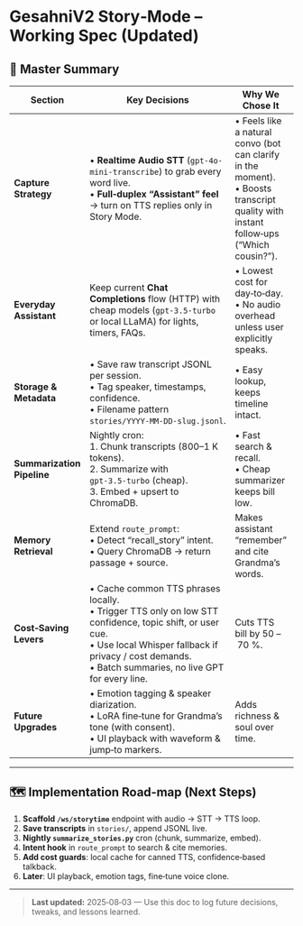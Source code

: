 # GesahniV2 Story‑Mode – Working Spec (Updated)

## 📝 Master Summary

| Section                    | Key Decisions                                                                                                                                                                                                           | Why We Chose It                                                                                                                         | Cost Notes                                                                              |
| -------------------------- | ----------------------------------------------------------------------------------------------------------------------------------------------------------------------------------------------------------------------- | --------------------------------------------------------------------------------------------------------------------------------------- | --------------------------------------------------------------------------------------- |
| **Capture Strategy**       | • **Realtime Audio STT** (`gpt-4o-mini-transcribe`) to grab every word live.<br>• **Full‑duplex “Assistant” feel** → turn on TTS replies only in Story Mode.                                                            | • Feels like a natural convo (bot can clarify in the moment).<br>• Boosts transcript quality with instant follow‑ups (“Which cousin?”). | • STT \$0.006/min.<br>• TTS \$0.015/min.<br>• Total ≈ \$0.021–\$0.023/min with both on. |
| **Everyday Assistant**     | Keep current **Chat Completions** flow (HTTP) with cheap models (`gpt-3.5-turbo` or local LLaMA) for lights, timers, FAQs.                                                                                              | • Lowest cost for day‑to‑day.<br>• No audio overhead unless user explicitly speaks.                                                     | Same as today (fractions of a cent per 1K tokens).                                      |
| **Storage & Metadata**     | • Save raw transcript JSONL per session.<br>• Tag speaker, timestamps, confidence.<br>• Filename pattern `stories/YYYY‑MM‑DD‑slug.jsonl`.                                                                               | • Easy lookup, keeps timeline intact.                                                                                                   | Plan cold‑storage / auto‑archive to control disk.                                       |
| **Summarization Pipeline** | Nightly cron:<br>1. Chunk transcripts (800–1 K tokens).<br>2. Summarize with `gpt‑3.5‑turbo` (cheap).<br>3. Embed + upsert to ChromaDB.                                                                                 | • Fast search & recall.<br>• Cheap summarizer keeps bill low.                                                                           | Pennies per night.                                                                      |
| **Memory Retrieval**       | Extend `route_prompt`:<br>• Detect “recall\_story” intent.<br>• Query ChromaDB → return passage + source.                                                                                                               | Makes assistant “remember” and cite Grandma’s words.                                                                                    | Vector search is local → free.                                                          |
| **Cost‑Saving Levers**     | • Cache common TTS phrases locally.<br>• Trigger TTS only on low STT confidence, topic shift, or user cue.<br>• Use local Whisper fallback if privacy / cost demands.<br>• Batch summaries, no live GPT for every line. | Cuts TTS bill by 50 – 70 %.                                                                                                             | —                                                                                       |
| **Future Upgrades**        | • Emotion tagging & speaker diarization.<br>• LoRA fine‑tune for Grandma’s tone (with consent).<br>• UI playback with waveform & jump‑to markers.                                                                       | Adds richness & soul over time.                                                                                                         | Optional add‑ons later.                                                                 |

---

## 🗺️ Implementation Road‑map (Next Steps)

1. **Scaffold `/ws/storytime`** endpoint with audio → STT → TTS loop.
2. **Save transcripts** in `stories/`, append JSONL live.
3. **Nightly `summarize_stories.py`** cron (chunk, summarize, embed).
4. **Intent hook** in `route_prompt` to search & cite memories.
5. **Add cost guards**: local cache for canned TTS, confidence‑based talkback.
6. **Later**: UI playback, emotion tags, fine‑tune voice clone.

---

> **Last updated:** 2025‑08‑03 — Use this doc to log future decisions, tweaks, and lessons learned.
